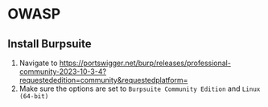 # OWASP


## Install Burpsuite
1. Navigate to https://portswigger.net/burp/releases/professional-community-2023-10-3-4?requestededition=community&requestedplatform=
2. Make sure the options are set to `Burpsuite Community Edition` and `Linux (64-bit)`
